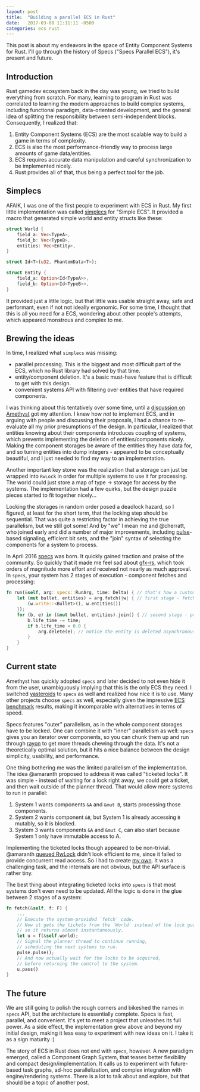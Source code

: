 ```yaml
---
layout: post
title:  "Building a parallel ECS in Rust"
date:   2017-03-08 11:11:11 -0500
categories: ecs rust
---
```


This post is about my endeavors in the space of Entity Component Systems for Rust. I'll go through the history of Specs ("Specs Parallel ECS"), it's present and future.

## Introduction

Rust gamedev ecosystem back in the day was young, we tried to build everything from scratch. For many, learning to program in Rust was correlated to learning the modern approaches to build complex systems, including functional paradigm, data-oriented development, and the general idea of splitting the responsibility between semi-independent blocks. Consequently, I realized that:

  1. Entity Component Systems (ECS) are the most scalable way to build a game in terms of complexity.
  2. ECS is also the most performance-friendly way to process large amounts of game data/entities.
  3. ECS requires accurate data manipulation and careful synchronization to be implemented nicely.
  4. Rust provides all of that, thus being a perfect tool for the job.

## Simplecs

AFAIK, I was one of the first people to experiment with ECS in Rust. My first little implementation was called [simplecs](https://github.com/kvark/simplecs) for "Simple ECS". It provided a macro that generated simple world and entity structs like these:

```rust
struct World {
    field_a: Vec<TypeA>,
    field_b: Vec<TypeB>,
    entities: Vec<Entity>,
}

struct Id<T>(u32, PhantomData<T>);

struct Entity {
    field_a: Option<Id<TypeA>>,
    field_b: Option<Id<TypeB>>,
}
```

It provided just a little logic, but that little was usable straight away, safe and performant, even if not not ideally ergonomic. For some time, I thought that this is all you need for a ECS, wondering about other people's attempts, which appeared monstrous and complex to me.

## Brewing the ideas

In time, I realized what `simplecs` was missing:

  - parallel processing. This is the biggest and most difficult part of the ECS, which no Rust library had solved by that time.
  - entity/component deletion. It's a basic must-have feature that is difficult to get with this design.
  - convenient systems API with filtering over entities that have required components.

I was thinking about this tentatively over some time, until a [discussion on Amethyst](https://github.com/amethyst/amethyst/issues/10) got my attention. I knew how *not* to implement ECS, and in arguing with people and discussing their proposals, I had a chance to re-evaluate all my prior presumptions of the design. In particular, I realized that entities knowing about their components introduces coupling of systems, which prevents implementing the deletion of entities/components nicely. Making the component storages be aware of the entities they have data for, and so turning entities into dump integers - appeared to be conceptually beautiful, and I just needed to find my way to an implementation.

Another important key stone was the realization that a storage can just be wrapped into `RwLock` in order for multiple systems to use it for processing. The world could just store a map of type -> storage for access by the systems. The implementation had a few quirks, but the design puzzle pieces started to fit together nicely...

Locking the storages in random order posed a deadlock hazard, so I figured, at least for the short term, that the locking step should be sequential. That was quite a restricting factor in achieving the true parallelism, but we still got some! And by "we" I mean me and @cherratt, who joined early and did a number of major improvements, including [pulse](https://github.com/slide-rs/pulse)-based signaling, efficient bit sets, and the "join" syntax of selecting the components for a system to process.

In April 2016 [specs](https://github.com/slide-rs/specs) was born. It quickly gained traction and praise of the community. So quickly that it made me feel sad about [gfx-rs](https://github.com/gfx-rs/gfx), which took orders of magnitude more effort and received not nearly as much approval. In `specs`, your system has 2 stages of execution - component fetches and processing:

```rust
fn run(&self, arg: specs::RunArg, time: Delta) { // that's how a custom system processing is implemented
    let (mut bullet, entities) = arg.fetch(|w| { // first stage - fetching the components/entities
        (w.write::<Bullet>(), w.entities())
    });
    for (b, e) in (&mut bullet, entities).join() { // second stage - processing
        b.life_time -= time;
        if b.life_time < 0.0 {
            arg.delete(e); // notice the entity is deleted asynchronously
        }
    }
}
```

## Current state

Amethyst has quickly adopted `specs` and later decided to not even hide it from the user, unambiguously implying that this is the only ECS they need. I switched [yasteroids](https://github.com/kvark/yasteroids) to `specs` as well and realized how nice it is to use. Many other projects choose `specs` as well, especially given the impressive [ECS benchmark](https://github.com/lschmierer/ecs_bench) results, making it incomparable with alternatives in terms of speed.

Specs features "outer" parallelism, as in the whole component storages have to be locked. One can combine it with "inner" parallelism as well: `specs` gives you an iterator over components, so you can chunk them up and run through [rayon](https://github.com/nikomatsakis/rayon) to get more threads chewing through the data. It's not a theoretically optimal solution, but it hits a nice balance between the design simplicity, usability, and performance.

One thing bothering me was the limited parallelism of the implementation. The idea @amaranth proposed to address it was called "ticketed locks". It was simple - instead of waiting for a lock right away, we could get a ticket, and then wait outside of the planner thread. That would allow more systems to run in parallel:

  1. System 1 wants components `&A` and `&mut B`, starts processing those components.
  2. System 2 wants component `&B`, but System 1 is already accessing `B` mutably, so it is blocked.
  3. System 3 wants components `&A` and `&mut C`, can also start because System 1 only have immutable access to A.

Implementing the ticketed locks though appeared to be non-trivial. @amaranth [queued RwLock](https://github.com/amaranth/queuedrwlock) didn't look efficient to me, since it failed to provide concurrent read access. So I had to create [my own](https://github.com/kvark/ticketed_lock). It was a challenging task, and the internals are not obvious, but the API surface is rather tiny.

The best thing about integrating ticketed locks into `specs` is that most systems don't even need to be updated. All the logic is done in the glue between 2 stages of a system:

```rust
fn fetch(&self, f: F) {
    ...
    // Execute the system-provided `fetch` code.
    // Now it gets the tickets from the `World` instead of the lock guards,
    // so it returns almost instantaneously.
    let u = f(&self.world);
    // Signal the planner thread to continue running,
    // scheduling the next systems to run.
    pulse.pulse();
    // And now actually wait for the locks to be acquired,
    // before returning the control to the system.
    u.pass()
}
```

## The future

We are still going to polish the rough corners and bikeshed the names in `specs` API, but the architecture is essentially complete. Specs is fast, parallel, and convenient. It's yet to meet a project that unleashes its full power. As a side effect, the implementation grew above and beyond my initial design, making it less easy to experiment with new ideas on it. I take it as a sign maturity :)

The story of ECS in Rust does not end with `specs`, however. A new paradigm emerged, called a Component Graph System, that teases better flexibility and compact design/implementation. It calls us to experiment with future-based task graphs, ad-hoc parallelization, and complex integration with engine/rendering systems. There is a lot to talk about and explore, but that should be a topic of another post.
